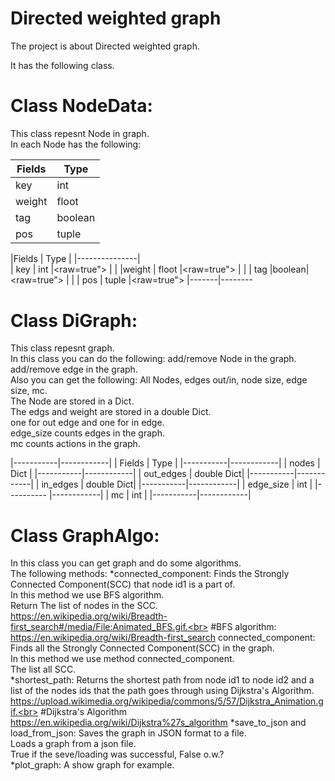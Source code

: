 # Directed weighted graph
The project is about Directed weighted graph.<br>




It has the following class.<br>
# Class NodeData:
This class repesnt Node in graph.<br>
In each Node has the following:<br>



   <table>
     <thead>
       <tr>
          <th>Fields</th>
              <th>Type</th>
     </tr>
    <thead>
      <tr>
       <tbody>
          <tr>
               <td>key</td>
               <td>int</td>
      </tr> 
      <tr>
            <td>weight</td>
            <td>floot</td>
      </tr> 
      <tr>
            <td>tag</td>
            <td>boolean</td>
      </tr> 
      <tr>  
            <td>pos</td>
            <td>tuple</td>
       </tbody> 
       </table>
            



|Fields |  Type |
|---------------|               
|  key  |  int  |<raw=true">
|               |
|weight | floot |<raw=true">
|               |
|  tag  |boolean|<raw=true">
|               |
|  pos  | tuple |<raw=true">
|-------|--------

# Class DiGraph:
This class repesnt graph.<br>
In this class you can do the following:
add/remove Node in the graph.<br>
add/remove edge in the graph.<br>
Also you can get the following:
All Nodes, edges out/in, node size, edge size, mc.<br>
The Node are stored in a Dict.<br>
The edgs and weight are stored in a double Dict.<br>
one for out edge and one for in edge.<br>
edge_size counts edges in the graph.<br>
mc counts actions in the graph.<br>


|-----------|------------|
|  Fields   |    Type    |
|-----------|------------|
|  nodes    |    Dict    |
|-----------|------------|
| out_edges | double Dict|
|-----------|------------|
| in_edges  | double Dict|
|-----------|------------|
| edge_size |     int    |
|---------- |------------|
|     mc    |     int    |
|-----------|------------|

# Class GraphAlgo:
In this class you can get graph and do some algorithms.<br>
The following methods:
*connected_component:
Finds the Strongly Connected Component(SCC) that node id1 is a part of.<br>
In this method we use BFS algorithm.<br>
Return The list of nodes in the SCC.<br>
https://en.wikipedia.org/wiki/Breadth-first_search#/media/File:Animated_BFS.gif.<br>
#BFS algorithm:
https://en.wikipedia.org/wiki/Breadth-first_search
connected_component:
Finds all the Strongly Connected Component(SCC) in the graph.<br>
In this method we use method connected_component.<br>
The list all SCC.<br>
*shortest_path:
Returns the shortest path from node id1 to node id2 and a list of the nodes ids that the path goes through using Dijkstra's Algorithm.<br>
https://upload.wikimedia.org/wikipedia/commons/5/57/Dijkstra_Animation.gif.<br>
#Dijkstra's Algorithm
https://en.wikipedia.org/wiki/Dijkstra%27s_algorithm
*save_to_json and load_from_json:
Saves the graph in JSON format to a file.<br>
Loads a graph from a json file.<br>
True if the seve/loading was successful, False o.w.?<br>
*plot_graph:
A show graph for example.<br>


